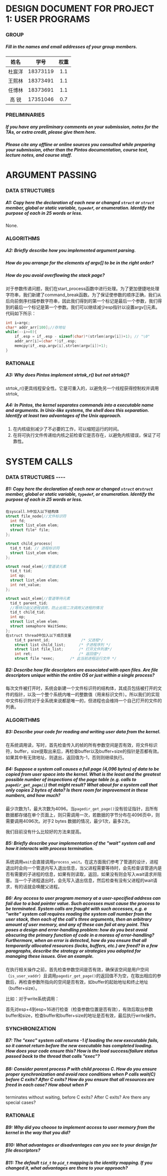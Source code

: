 

# DESIGN DOCUMENT FOR PROJECT 1: USER PROGRAMS

### GROUP 

##### Fill in the names and email addresses of your group members.



|  姓名  |   学号   | 权重 |
| :----: | :------: | :--: |
| 杜宸洋 | 18373119 | 1.1  |
| 王熙林 | 18373491 | 1.1  |
| 任博林 | 18373691 | 1.1  |
| 高  锐 | 17351046 | 0.7  |



### PRELIMINARIES

##### If you have any preliminary comments on your submission, notes for the TAs, or extra credit, please give them here.

##### Please cite any offline or online sources you consulted while preparing your submission, other than the Pintos documentation, course text, lecture notes, and course staff.

<div STYLE="page-break-after: always;"></div>

# ARGUMENT PASSING


### DATA STRUCTURES

##### A1: Copy here the declaration of each new or changed `struct` or `struct` member, global or static variable, `typedef`, or enumeration.  Identify the purpose of each in 25 words or less.

None.

### ALGORITHMS

##### A2: Briefly describe how you implemented argument parsing.  

##### How do you arrange for the elements of argv[] to be in the right order?

##### How do you avoid overflowing the stack page?

对于参数传递问题，我们在start_process函数中进行处理。为了更加便捷地处理字符串，我们新建了command_break函数。为了保证使参数的顺序正确，我们从后向前倒序扫描参数字符串，因此我们得到的第一个标记是最后一个参数，我们得到的最后一个标记是第一个参数。我们可以继续减少esp指针以设置argv[]元素。代码如下所示：
```c
int i=argc;
char* addr_arr[100];//存地址
while(--i>=0){
    if_.esp = if_.esp - sizeof(char)*(strlen(argv[i])+1); // "\0"
    addr_arr[i]=(char *)if_.esp;
    memcpy(if_.esp,argv[i],strlen(argv[i])+1);
}
```

### RATIONALE 

##### A3: Why does Pintos implement strtok_r() but not strtok()?

strtok_r()更具线程安全性。它是可重入的，以避免另一个线程获得控制权并调用strtok,

##### A4: In Pintos, the kernel separates commands into a executable name and arguments.  In Unix-like systems, the shell does this separation.  Identify at least two advantages of the Unix approach.

1. 在内核级别减少了不必要的工作，可以缩短运行的时间。
2. 在将可执行文件传递给内核之前检查它是否存在，以避免内核错误，保证了可靠性。

# SYSTEM CALLS

### DATA STRUCTURES ----

##### B1: Copy here the declaration of each new or changed `struct` or`struct` member, global or static variable, `typedef`, or enumeration.  Identify the purpose of each in 25 words or less.
```c
在syscall.h中加入以下结构体
struct file_node{//文件标识符
  int fd;
  struct list_elem elem; 
  struct file* file; 
};

struct child_process{
  tid_t tid; // 进程标识符
  struct list_elem elem;
};

struct read_elem{//管道读元素
  tid_t tid;
  int op;
  struct list_elem elem;
  int ret_value;
};

struct wait_elem{//管道等待元素
  tid_t parent_tid;
  //等待只由父进程调用，防止出现二次调用父进程的情况
  tid_t child_tid;
  int op;
  struct list_elem elem;
  struct semaphore WaitSema;
};
在struct thread中加入以下成员变量
    tid_t parent_id;              /* 父进程*/
    struct list child_list;      /* 子进程序列 */
    struct list file_list;       /* 打开文件列表*/
    int ret;                     /* 返回值*/
    struct file *exec;       /* 此当前进程运行文件 */
```
##### B2: Describe how file descriptors are associated with open files. Are file descriptors unique within the entire OS or just within a single process?

每次文件被打开时，系统会新建一个文件标识符的结构体，其成员包括被打开的文件的指针，以及一个整个系统内唯一的整数值（用来标识文件）。所以我们的实现中文件标识符对于全系统来说都是唯一的，但进程也会维持一个自己打开的文件的列表。

### ALGORITHMS 

##### B3: Describe your code for reading and writing user data from the kernel.

在系统调用读，写时，首先检查传入的帧的所有参数空间是否有效，将文件标识符，buffer，size提取出来后，再检查buffer以及buffer+size的指针是否都有效。如果其中有无效地址，则退出，返回值为-1，否则则继续执行。

##### B4: Suppose a system call causes a full page (4,096 bytes) of data to be copied from user space into the kernel.  What is the least and the greatest possible number of inspections of the page table (e.g. calls to `pagedir_get_page()`) that might result?  What about for a system call that only copies 2 bytes of data?  Is there room for improvement in these numbers, and how much?

最少次数为1，最大次数为4096。当`pagedir_get_page()`没有验证指针，且所有数据都存储在单个页面上，则只需调用一次，若数据的字节分布在4096页中，则需要调用4096次。对于2 bytes 数据的情况，最少1次，最多2次。

我们目前没有什么比较好的方法来提高。

##### B5: Briefly describe your implementation of the "wait" system call and how it interacts with process termination.

系统调用`wait`会直接调用`process_wait`。在这方面我们参考了管道的设计，进程退出时会向一个管道内写入退出信息，当父进程需要等待时，会先检查该管道内是否有需要的子进程的信息，如果有则读取，返回，如果没有则会写入wait请求并阻塞。当一个子进程退出时，会先写入退出信息，然后检查有没有父进程的wait请求，有的话就会唤醒父进程。

##### B6: Any access to user program memory at a user-specified address can fail due to a bad pointer value.  Such accesses must cause the process to be terminated.  System calls are fraught with such accesses, e.g. a "write" system call requires reading the system call number from the user stack, then each of the call's three arguments, then an arbitrary amount of user memory, and any of these can fail at any point.  This poses a design and error-handling problem: how do you best avoid obscuring the primary function of code in a morass of error-handling?  Furthermore, when an error is detected, how do you ensure that all temporarily allocated resources (locks, buffers, etc.) are freed?  In a few paragraphs, describe the strategy or strategies you adopted for managing these issues.  Give an example.

在执行相关操作之前，首先检查参数空间是否有效，确保该空间是用户空间（`is_user_vaddr`）且调用`pagedir_get_page()`的返回值不为空，在取出相应的参数后，再检查参数所指向的空间是否有效，如buffer的起始地址和终止地址（buffer+size）。

比如：对于write系统调用：

​	首先对esp+4到esp+16进行检查（检查参数位置是否有效），有效后取出参数buffer和size，检查buffer和buffer+size的地址是否有效，最后执行write操作。

### SYNCHRONIZATION 

##### B7: The "exec" system call returns -1 if loading the new executable fails, so it cannot return before the new executable has completed loading.  How does your code ensure this?  How is the load success/failure status passed back to the thread that calls "exec"?
##### B8: Consider parent process P with child process C.  How do you ensure proper synchronization and avoid race conditions when P calls wait(C) before C exits?  After C exits?  How do you ensure that all resources are freed in each case?  How about when P
terminates without waiting, before C exits?  After C exits?  Are there any special cases?
### RATIONALE 

##### B9: Why did you choose to implement access to user memory from the kernel in the way that you did?
##### B10: What advantages or disadvantages can you see to your design for file descriptors?

##### B11: The default `tid_t` to `pid_t` mapping is the identity mapping. If you changed it, what advantages are there to your approach?